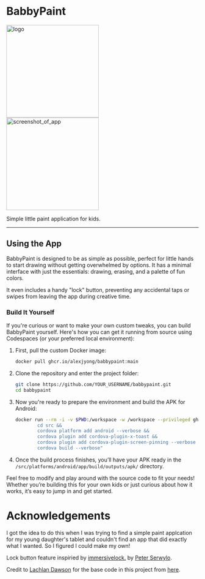 # BabbyPaint

<img width="242" alt="logo" src="https://github.com/user-attachments/assets/180a2ee3-9c03-4cf4-8b18-4b78cac6258d">

<br>

<img width="242" alt="screenshot_of_app" src="https://github.com/user-attachments/assets/0a08abee-d175-4f7a-8541-7f2f2753e67c">


Simple little paint application for kids.

---

## Using the App

BabbyPaint is designed to be as simple as possible, perfect for little hands to start drawing without getting overwhelmed by options. It has a minimal interface with just the essentials: drawing, erasing, and a palette of fun colors. 

It even includes a handy "lock" button, preventing any accidental taps or swipes from leaving the app during creative time. 

### Build It Yourself

If you're curious or want to make your own custom tweaks, you can build BabbyPaint yourself. Here's how you can get it running from source using Codespaces (or your preferred local environment):

1. First, pull the custom Docker image:
    ```bash
    docker pull ghcr.io/alexjyong/babbypaint:main
    ```

2. Clone the repository and enter the project folder:
    ```bash
    git clone https://github.com/YOUR_USERNAME/babbypaint.git
    cd babbypaint
    ```

3. Now you're ready to prepare the environment and build the APK for Android:
    ```bash
    docker run --rm -i -v $PWD:/workspace -w /workspace --privileged ghcr.io/alexjyong/babbypaint:main sh -c "
            cd src &&
            cordova platform add android --verbose &&
            cordova plugin add cordova-plugin-x-toast &&
            cordova plugin add cordova-plugin-screen-pinning --verbose &&
            cordova build --verbose"
    ```

4. Once the build process finishes, you’ll have your APK ready in the `/src/platforms/android/app/build/outputs/apk/` directory.

Feel free to modify and play around with the source code to fit your needs! Whether you’re building this for your own kids or just curious about how it works, it’s easy to jump in and get started. 


# Acknowledgements


I got the idea to do this when I was trying to find a simple paint applcation for my young daughter's tablet and couldn't find an app that did exactly what I wanted. So I figured I could make my own!

Lock button feature inspiried by [immersivelock.](https://github.com/babydots/immersivelock) by [Peter Serwylo](https://github.com/pserwylo).

Credit to [Lachlan Dawson](https://codepen.io/Lachlandawson) for the base code in this project from [here](https://codepen.io/Lachlandawson/pen/abmdyV). 
